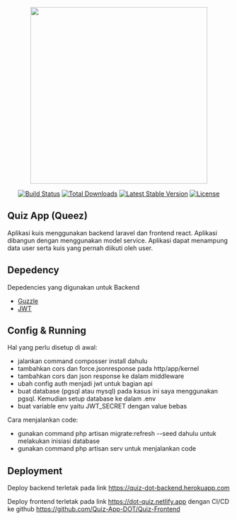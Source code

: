 <p align="center"><a href="https://laravel.com" target="_blank"><img src="https://raw.githubusercontent.com/laravel/art/master/logo-lockup/5%20SVG/2%20CMYK/1%20Full%20Color/laravel-logolockup-cmyk-red.svg" width="400"></a></p>

<p align="center">
<a href="https://travis-ci.org/laravel/framework"><img src="https://travis-ci.org/laravel/framework.svg" alt="Build Status"></a>
<a href="https://packagist.org/packages/laravel/framework"><img src="https://img.shields.io/packagist/dt/laravel/framework" alt="Total Downloads"></a>
<a href="https://packagist.org/packages/laravel/framework"><img src="https://img.shields.io/packagist/v/laravel/framework" alt="Latest Stable Version"></a>
<a href="https://packagist.org/packages/laravel/framework"><img src="https://img.shields.io/packagist/l/laravel/framework" alt="License"></a>
</p>

## Quiz App (Queez)

Aplikasi kuis menggunakan backend laravel dan frontend react. Aplikasi dibangun dengan menggunakan model service. Aplikasi dapat menampung data user serta kuis yang pernah diikuti oleh user.

## Depedency

Depedencies yang digunakan untuk Backend
- [Guzzle](https://docs.guzzlephp.org/en/stable/)
- [JWT](https://github.com/tymondesigns/jwt-auth)

## Config & Running

Hal yang perlu disetup di awal:
- jalankan command composser install dahulu
- tambahkan cors dan force.jsonresponse pada http/app/kernel
- tambahkan cors dan json response ke dalam middleware
- ubah config auth menjadi jwt untuk bagian api
- buat database (pgsql atau mysql) pada kasus ini saya menggunakan pgsql. Kemudian setup database ke dalam .env
- buat variable env yaitu JWT_SECRET dengan value bebas

Cara menjalankan code:
- gunakan command php artisan migrate:refresh --seed dahulu untuk melakukan inisiasi database
- gunakan command php artisan serv untuk menjalankan code

## Deployment

Deploy backend terletak pada link https://quiz-dot-backend.herokuapp.com

Deploy frontend terletak pada link https://dot-quiz.netlify.app
dengan CI/CD ke github https://github.com/Quiz-App-DOT/Quiz-Frontend